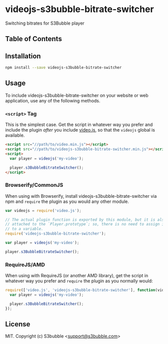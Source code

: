 # videojs-s3bubble-bitrate-switcher

Switching bitrates for S3Bubble player

## Table of Contents

<!-- START doctoc -->
<!-- END doctoc -->
## Installation

```sh
npm install --save videojs-s3bubble-bitrate-switcher
```

## Usage

To include videojs-s3bubble-bitrate-switcher on your website or web application, use any of the following methods.

### `<script>` Tag

This is the simplest case. Get the script in whatever way you prefer and include the plugin _after_ you include [video.js][videojs], so that the `videojs` global is available.

```html
<script src="//path/to/video.min.js"></script>
<script src="//path/to/videojs-s3bubble-bitrate-switcher.min.js"></script>
<script>
  var player = videojs('my-video');

  player.s3BubbleBitrateSwitcher();
</script>
```

### Browserify/CommonJS

When using with Browserify, install videojs-s3bubble-bitrate-switcher via npm and `require` the plugin as you would any other module.

```js
var videojs = require('video.js');

// The actual plugin function is exported by this module, but it is also
// attached to the `Player.prototype`; so, there is no need to assign it
// to a variable.
require('videojs-s3bubble-bitrate-switcher');

var player = videojs('my-video');

player.s3BubbleBitrateSwitcher();
```

### RequireJS/AMD

When using with RequireJS (or another AMD library), get the script in whatever way you prefer and `require` the plugin as you normally would:

```js
require(['video.js', 'videojs-s3bubble-bitrate-switcher'], function(videojs) {
  var player = videojs('my-video');

  player.s3BubbleBitrateSwitcher();
});
```

## License

MIT. Copyright (c) S3bubble &lt;support@s3bubble.com&gt;


[videojs]: http://videojs.com/
